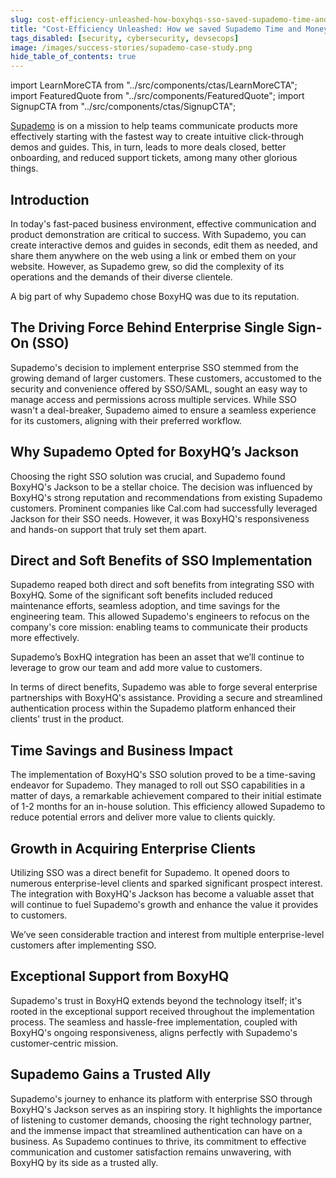 ```yaml
---
slug: cost-efficiency-unleashed-how-boxyhqs-sso-saved-supademo-time-and-money
title: "Cost-Efficiency Unleashed: How we saved Supademo Time and Money"
tags_disabled: [security, cybersecurity, devsecops]
image: /images/success-stories/supademo-case-study.png
hide_table_of_contents: true
---
```


import LearnMoreCTA from "../src/components/ctas/LearnMoreCTA";
import FeaturedQuote from "../src/components/FeaturedQuote";
import SignupCTA from "../src/components/ctas/SignupCTA";

[Supademo](https://supademo.com) is on a mission to help teams communicate products more effectively starting with the fastest way to create intuitive click-through demos and guides.
This, in turn, leads to more deals closed, better onboarding, and reduced support tickets, among many other glorious things.

## Introduction

In today's fast-paced business environment, effective communication and product demonstration are critical to success. With Supademo, you can create interactive demos and guides in seconds, edit them as needed, and share them anywhere on the web using a link or embed them on your website. However, as Supademo grew, so did the complexity of its operations and the demands of their diverse clientele.

<SignupCTA campaign="success-story-supademo" />

<FeaturedQuote personName="Joseph Lee" personRole="Co-founder Supademo" pictureSrc="/images/success-stories/joseph-lee-supademo">
A big part of why Supademo chose BoxyHQ was due to its reputation.
</FeaturedQuote>

## The Driving Force Behind Enterprise Single Sign-On (SSO)

Supademo's decision to implement enterprise SSO stemmed from the growing demand of larger customers. These customers, accustomed to the security and convenience offered by SSO/SAML, sought an easy way to manage access and permissions across multiple services. While SSO wasn't a deal-breaker, Supademo aimed to ensure a seamless experience for its customers, aligning with their preferred workflow.

## Why Supademo Opted for BoxyHQ’s Jackson

Choosing the right SSO solution was crucial, and Supademo found BoxyHQ's Jackson to be a stellar choice. The decision was influenced by BoxyHQ's strong reputation and recommendations from existing Supademo customers. Prominent companies like Cal.com had successfully leveraged Jackson for their SSO needs. However, it was BoxyHQ's responsiveness and hands-on support that truly set them apart.

## Direct and Soft Benefits of SSO Implementation

Supademo reaped both direct and soft benefits from integrating SSO with BoxyHQ. Some of the significant soft benefits included reduced maintenance efforts, seamless adoption, and time savings for the engineering team. This allowed Supademo's engineers to refocus on the company's core mission: enabling teams to communicate their products more effectively.

<FeaturedQuote personName="Joseph Lee" personRole="Co-founder Supademo" pictureSrc="/images/success-stories/joseph-lee-supademo">
Supademo’s BoxHQ integration has been an asset that we’ll continue to leverage to grow our team and add more value to customers.
</FeaturedQuote>

In terms of direct benefits, Supademo was able to forge several enterprise partnerships with BoxyHQ's assistance. Providing a secure and streamlined authentication process within the Supademo platform enhanced their clients' trust in the product.

## Time Savings and Business Impact

The implementation of BoxyHQ's SSO solution proved to be a time-saving endeavor for Supademo. They managed to roll out SSO capabilities in a matter of days, a remarkable achievement compared to their initial estimate of 1-2 months for an in-house solution. This efficiency allowed Supademo to reduce potential errors and deliver more value to clients quickly.

## Growth in Acquiring Enterprise Clients

Utilizing SSO was a direct benefit for Supademo. It opened doors to numerous enterprise-level clients and sparked significant prospect interest. The integration with BoxyHQ's Jackson has become a valuable asset that will continue to fuel Supademo's growth and enhance the value it provides to customers.

<FeaturedQuote personName="Joseph Lee" personRole="Co-founder Supademo" pictureSrc="/images/success-stories/joseph-lee-supademo">
We’ve seen considerable traction and interest from multiple enterprise-level customers after implementing SSO.
</FeaturedQuote>

## Exceptional Support from BoxyHQ

Supademo's trust in BoxyHQ extends beyond the technology itself; it's rooted in the exceptional support received throughout the implementation process. The seamless and hassle-free implementation, coupled with BoxyHQ's ongoing responsiveness, aligns perfectly with Supademo's customer-centric mission.

## Supademo Gains a Trusted Ally

Supademo's journey to enhance its platform with enterprise SSO through BoxyHQ's Jackson serves as an inspiring story. It highlights the importance of listening to customer demands, choosing the right technology partner, and the immense impact that streamlined authentication can have on a business. As Supademo continues to thrive, its commitment to effective communication and customer satisfaction remains unwavering, with BoxyHQ by its side as a trusted ally.

<LearnMoreCTA label="Read the full interview" newWindow={false} url="/blog/boosting-trust-and-efficiency-a-conversation-with-supademos-ceo" />
